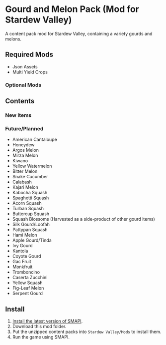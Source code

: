 # Gourd and Melon Pack (Mod for Stardew Valley)
 A content pack mod for Stardew Valley, containing a variety gourds and melons.
## Required Mods
- Json Assets
- Multi Yield Crops
### Optional Mods
## Contents
### New Items

### Future/Planned
- American Cantaloupe
- Honeydew
- Argos Melon
- Mirza Melon
- Kiwano
- Yellow Watermelon
- Bitter Melon
- Snake Cucumber
- Calabash
- Kajari Melon
- Kabocha Squash
- Spaghetti Squash
- Acorn Squash
- Turban Squash
- Buttercup Squash
- Squash Blossoms (Harvested as a side-product of other gourd items)
- Silk Gourd/Loofah
- Pattypan Squash
- Hami Melon
- Apple Gourd/Tinda
- Ivy Gourd
- Kantola
- Coyote Gourd
- Gac Fruit
- Monkfruit
- Tromboncino
- Caserta Zucchini
- Yellow Squash
- Fig-Leaf Melon
- Serpent Gourd
## Install
1. [Install the latest version of SMAPI](https://smapi.io/).
2. Download this mod folder.
3. Put the unzipped content packs into `Stardew Valley/Mods` to install them.
4. Run the game using SMAPI.
